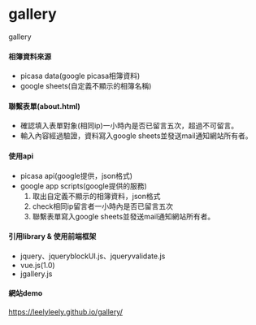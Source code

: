 # gallery
gallery

#### 相簿資料來源
* picasa data(google picasa相簿資料)
* google sheets(自定義不顯示的相簿名稱)

#### 聯繫表單(about.html)
* 確認填入表單對象(相同ip)一小時內是否已留言五次，超過不可留言。
* 輸入內容經過驗證，資料寫入google sheets並發送mail通知網站所有者。

#### 使用api
* picasa api(google提供，json格式)
* google app scripts(google提供的服務)
  1. 取出自定義不顯示的相簿資料，json格式
  2. check相同ip留言者一小時內是否已留言五次
  3. 聯繫表單寫入google sheets並發送mail通知網站所有者。

#### 引用library & 使用前端框架
* jquery、jqueryblockUI.js、jqueryvalidate.js
* vue.js(1.0)
* jgallery.js

#### 網站demo
<a href="https://leelyleely.github.io/gallery/" target="_blank">https://leelyleely.github.io/gallery/</a>
